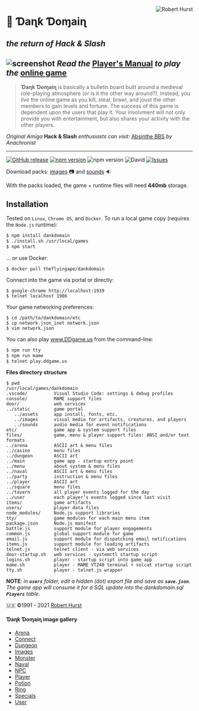 <a href="https://robert.hurst-ri.us"><img src="https://avatars.githubusercontent.com/theflyingape" title="Robert Hurst" align="right"></a>

# 👑 Ɗaɳƙ Ɗoɱaiɳ

## _the return of Hack &amp; Slash_

![screenshot](https://raw.githubusercontent.com/theflyingape/dankdomain/master/build/door/static/assets/title.jpg "Can you defeat the Demogorgon?")
_Read the_ [Player's Manual](https://www.ddgame.us) _to play the_ [online game](https://play.ddgame.us)
---
>**Ɗaɳƙ Ɗoɱaiɳ** is basically a bulletin board built around a medieval role-playing atmosphere (or is it the other way around?). Instead, you _live_ the online game as you kill, steal, brawl, and joust the other members to gain levels and fortune. The success of this game is dependent upon the users that play it. Your involvment will not only provide you with entertainment, but also shares your activity with the other players.

*Original Amiga* **Hack & Slash** *enthusiasts can visit:*  [Absinthe BBS](https://www.telnetbbsguide.com/bbs/absinthe-bbs/) *by Anachronist*

---

[![GitHub release](https://img.shields.io/github/release/theflyingape/dankdomain.svg)](https://github.com/theflyingape/dankdomain/releases) [![npm version](https://badge.fury.io/js/dankdomain.svg)](https://www.npmjs.com/package/dankdomain) ![npm version](https://img.shields.io/node/v/dankdomain) ![David](https://img.shields.io/david/dev/theflyingape/dankdomain) [![Issues](http://img.shields.io/github/issues/theflyingape/dankdomain.svg)](https://github.com/theflyingape/dankdomain/issues)

Download packs: [images](https://drive.google.com/open?id=1jjLPtGf_zld416pxytZfbfCHREZTghkW) 📷 and [sounds](https://drive.google.com/open?id=1UvqQJbN61VbWVduONXgo1gm9yvGI0Qp8) 🔉

With the packs loaded, the game + runtime files will need **440mb** storage.

## Installation
Tested on `Linux`, `Chrome OS`, and `Docker`. To run a local game copy (requires the `Node.js` runtime):

```bash
$ npm install dankdomain
$ ./install.sh /usr/local/games
$ npm start
```

... or use Docker:

```
$ docker pull theflyingape/dankdomain
```

Connect into the game via portal or directly:

```
$ google-chrome http://localhost:1939
$ telnet localhost 1986
```

Your game networking preferences:

```
$ cd /path/to/dankdomain/etc
$ cp network.json_inet network.json
$ vim network.json
```

You can also play www.DDgame.us from the command-line:

```bash
$ npm run tty
$ npm run mame
$ telnet play.ddgame.us
```

**Files directory structure**

```linux
$ pwd
/usr/local/games/dankdomain
.vscode/          Visual Studio Code: settings & debug profiles
console/          MAME support files
door/             web services
../static         game portal
   ../assets      app install, fonts, etc.
   ../images      visual media for artifacts, creatures, and players
   ../sounds      audio media for event notifications
etc/              game app & system support files
files/            game, menu & player support files: ANSI and/or text formats
../arena          ASCII art & menu files
../casino         menu files
../dungeon        ASCII art
../main           game app - startup entry point
../menu           about system & menu files
../naval          ASCII art & menu files
../party          instruction & menu files
../player         ASCII art
../square         menu files
../tavern         all player events logged for the day
../user           each player’s events logged since last visit
items/            game artifacts
users/            player data files
node_modules/     Node.js support libraries
tty/              game modules for each main menu item
package.json      Node.js manifest
battle.js         support module for player engagements
common.js         global support module for game
email.js          support module for dispatching email notifications
items.js          support module for loading artifacts
telnet.js         telnet client - via web services
door-startup.sh   web services - systemctl startup script
logins.sh         player - startup script into game app
mame.sh           player - MAME VT240 terminal + solcat startup script
tty.sh            player - telnet.js wrapper
```

**NOTE**: _in **`users`** folder, edit a hidden (dot) export file and save as **`save.json`**. The game app will consume it for a SQL update into the dankdomain.sql **`Players`** table._

 🇺🇸 ©️1991 - 2021 [Robert Hurst](https://www.linkedin.com/in/roberthurstrius/)

#### Ɗaɳƙ Ɗoɱaiɳ image gallery

+ [Arena](https://photos.app.goo.gl/sZS7xx6rpyoG4CYBA)
+ [Connect](https://photos.app.goo.gl/AeZZXrC8VKnMFuqj8)
+ [Dungeon](https://photos.app.goo.gl/XfQTJ2NrKdVWJext9)
+ [Images](https://photos.app.goo.gl/wXpBUtrY2L64SrEH6)
+ [Monster](https://photos.app.goo.gl/rTRm8xDbF2wGJDFZ7)
+ [Naval](https://photos.app.goo.gl/w6v8Zk4GVBc3CbAA6)
+ [NPC](https://photos.app.goo.gl/T4QQT87U1eZK6EHk8)
+ [Player](https://photos.app.goo.gl/BCEAJjynqHZKxpaX9)
+ [Potion](https://photos.app.goo.gl/Gj9HYSXQUDGVcviJ7)
+ [Ring](https://photos.app.goo.gl/SWQDdytqjdXNfT4m7)
+ [Specials](https://photos.app.goo.gl/Dn2g2BtdwtKSbudu7)
+ [User](https://photos.app.goo.gl/hfTJ8EstLPSp4Kry6)
